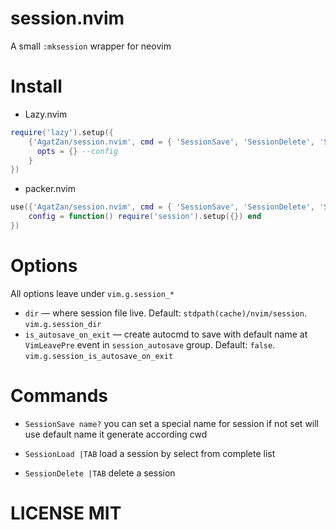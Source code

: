 # session.nvim

A small `:mksession` wrapper for neovim

# Install

- Lazy.nvim

```lua
require('lazy').setup({
    {'AgatZan/session.nvim', cmd = { 'SessionSave', 'SessionDelete', 'SessionLoad'},
      opts = {} --config
    }
})
```

- packer.nvim

```lua
use({'AgatZan/session.nvim', cmd = { 'SessionSave', 'SessionDelete', 'SessionLoad'},
    config = function() require('session').setup({}) end
})
```

# Options

All options leave under `vim.g.session_*`

- `dir` — where session file live. Default: `stdpath(cache)/nvim/session`. `vim.g.session_dir`
- `is_autosave_on_exit` — create autocmd to save with default name at `VimLeavePre` event in `session_autosave` group. Default: `false`. `vim.g.session_is_autosave_on_exit`


# Commands

- `SessionSave name?` you can set a special name for session if not set will use default name it
  generate according cwd

- `SessionLoad |TAB` load a session by select from complete list

- `SessionDelete |TAB` delete a session

# LICENSE MIT
